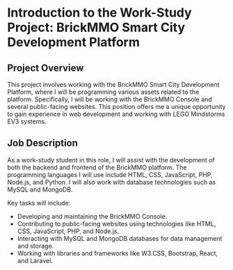 # Introduction to the Work-Study Project: BrickMMO Smart City Development Platform

## Project Overview

This project involves working with the BrickMMO Smart City Development Platform, where I will be programming various assets related to the platform. Specifically, I will be working with the BrickMMO Console and several public-facing websites. This position offers me a unique opportunity to gain experience in web development and working with LEGO Mindstorms EV3 systems.

## Job Description

As a work-study student in this role, I will assist with the development of both the backend and frontend of the BrickMMO platform. The programming languages I will use include HTML, CSS, JavaScript, PHP, Node.js, and Python. I will also work with database technologies such as MySQL and MongoDB. 

Key tasks will include:

- Developing and maintaining the BrickMMO Console.
- Contributing to public-facing websites using technologies like HTML, CSS, JavaScript, PHP, and Node.js.
- Interacting with MySQL and MongoDB databases for data management and storage.
- Working with libraries and frameworks like W3.CSS, Bootstrap, React, and Laravel.

